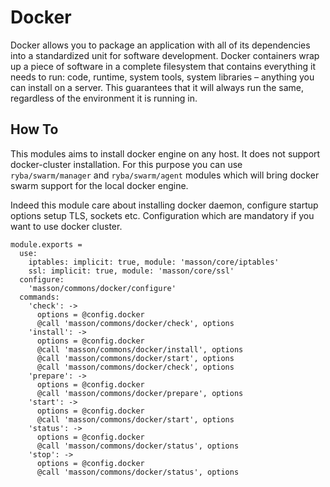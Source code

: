 
# Docker

Docker allows you to package an application with all of its dependencies into a
standardized unit for software development. Docker containers wrap up a piece of
software in a complete filesystem that contains everything it needs to run:
code, runtime, system tools, system libraries – anything you can install on a
server. This guarantees that it will always run the same, regardless of the
environment it is running in. 

## How To

This modules aims to install docker engine on any host. It does not support docker-cluster
installation. For this purpose you can use `ryba/swarm/manager` and `ryba/swarm/agent`
modules which will bring docker swarm support for the local docker engine.

Indeed this module care about installing docker daemon, configure startup options
setup TLS, sockets etc. Configuration which are mandatory if you want to use docker cluster.

    module.exports =
      use:
        iptables: implicit: true, module: 'masson/core/iptables'
        ssl: implicit: true, module: 'masson/core/ssl'
      configure:
        'masson/commons/docker/configure'
      commands:
        'check': ->
          options = @config.docker
          @call 'masson/commons/docker/check', options
        'install': ->
          options = @config.docker
          @call 'masson/commons/docker/install', options
          @call 'masson/commons/docker/start', options
          @call 'masson/commons/docker/check', options
        'prepare': ->
          options = @config.docker
          @call 'masson/commons/docker/prepare', options
        'start': ->
          options = @config.docker
          @call 'masson/commons/docker/start', options
        'status': ->
          options = @config.docker
          @call 'masson/commons/docker/status', options
        'stop': ->
          options = @config.docker
          @call 'masson/commons/docker/status', options
